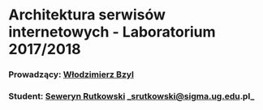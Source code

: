 # Architektura serwisów internetowych - Laboratorium 2017/2018
### Prowadzący: [Włodzimierz Bzyl](https://github.com/wbzyl)
### Student: [Seweryn Rutkowski](https://github.com/sakovski) _srutkowski@sigma.ug.edu.pl_

